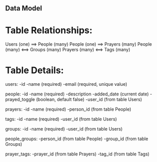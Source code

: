 ## Data Model

# Table Relationships:

Users (one) ==> People (many)
People (one) ==> Prayers (many)
People (many) <==> Groups (many)
Prayers (many) <==> Tags (many)

# Table Details:

users:
-id
-name (required)
-email (required, unique value)

people:
-id
-name (required)
-description
-added_date (current date)
-prayed_toggle (boolean, default false)
-user_id (from table Users)

prayers:
-id
-name (required)
-person_id (from table People)

tags:
-id
-name (required)
-user_id (from table Users)

groups:
-id
-name (required)
-user_id (from table Users)

people_groups:
-person_id (from table People)
-group_id (from table Groups)

prayer_tags:
-prayer_id (from table Prayers)
-tag_id (from table Tags)